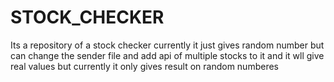 # STOCK_CHECKER
 Its a repository of a stock checker currently it just gives random number but can change the sender file and add api of multiple stocks to it and it wll give real values but currently it only gives result on random numberes
